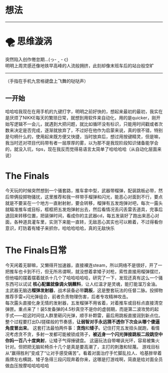 # 想法

---

# 🌪️ 思维漩涡

突然陷入创作倦怠期...(っ- ‸ - ς)  
明明上周灵感还像地铁早高峰的人流般拥挤，此刻却像末班车后的站台般空旷

---
（手指在手机九宫格键盘上飞舞的哒哒声）  
## 一开始
哈哈哈我现在在用手机的九键打字，明明之前好快的，想起来最初的最初，我实在是厌烦了NIKKE每天的繁琐日常，就想到用软件来自动化，用的是quicker，刚开始写逻辑不一会儿，就遇到大把问题，就比如循环没有标识，只能用时间戳或者次数来决定是否完成，逐渐就放弃了，不过好在他作为启蒙来说，真的很不错，特别是句柄什么的，使用起来既方便又快捷，当时放弃后，想过用按键精灵，但是嘛，我当时还对项目代码带有者一层厚厚的雾，以为那不是我现阶段知识储备能学会的，就没入坑，tips，现在我反而觉得易语言太简单了哈哈哈哈（从自动化层面来说）

# The Finals
今天玩的时候突然想到一个骚套路，推车拿中型，武器带榴弹，配装跳板必带，然后带俩投掷物骚扰，这里推荐和我一样带手榴弹和闪光，能恶心对面到不行，要点就是不要呆在一个地方一直射射射，要会转移，榴弹有五发炮弹对吧，每次一露头就瞄准推车或目标，框框把五发炮弹射出去，然后看情况丢闪丢雷丢道具，完事后退回来转移位置，把装弹时间，看成你的主武器cd，每五发装好了跑出来恶心对面，各种道具灌车里，实测下来能一直转，无敌恶心其实也可以赖着，不过得看你意识，盯防着有矮子来抓你，哈哈哈哈哈，真的无敌快乐


# The Finals日常
  今天闲着无聊嘛，又懒得开加速器，直接裸连steam，所以网络不是很好，开了一把推车也卡到不行，但无所吊谓啊，就没想着拿矮子对枪，索性直接用榴弹摆烂，但他喵的摆着摆着就杀十几个了哈哈哈哈哈，研究了一下，发现还真有这么一个骚东西可以试试
  **核心配置就像调火锅蘸料**，让人红温才是灵魂，能打能溜万金油。主武器无脑选**榴弹发射器**，战术装备必带**跳板**，这是整套玩法的任督二脉。投掷物推荐手雷+闪光弹组合，前者负责物理伤害，后者专攻精神攻击。  
  每次露头直接化身无情的发射器，五发榴弹不用省着，对着推车或目标点直接清空弹匣。重点来了！装5发备弹的4.5秒真空不是你的虚弱期，而是第二波攻势的起手式——趁这时间往人群里砸闪光弹，顺手补颗雷，最后用跳板直接润到新点位。整个过程要打出DJ搓碟般的节奏感，**让弱智对手永远猜不透你下次会从哪个傻逼角度冒出来**。 
   这套打法最怕两件事：**贪炮**和**矮子**。记住打完五发扭头就跑，看情况考虑贪不贪，多射一发都可能被锁成筛子，**被近身一个闪光弹接跳板二段跳空中你妈一百八十度爽射**，让矮子气得捶键盘。 这逼玩法自带嘲讽光环，容易被集火针对。但把把无脑轮椅杀十几个是真是要高潮了，主打的刺激和轻蔑。
  游戏目标从“赢得胜利”变成了“让对手感受痛苦”。看着对面治疗手忙脚乱拉人、哈基胖举着盾牌左右横跳、矮子急得三段闪现奔着你来，这哪是打游戏啊，简直是给对面全员做血压按摩哈哈哈哈哈
<!--stackedit_data:
eyJoaXN0b3J5IjpbLTE0NzYxODcwOTgsMTgwNjI1NzM4NSwzMT
ExMzE1ODUsNTQ4NDUwNDM5LDExNDI0MTI1NzZdfQ==
-->